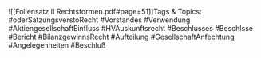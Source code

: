 
![[Foliensatz II Rechtsformen.pdf#page=51]]Tags & Topics:
   #oderSatzungsverstoRecht
   #Vorstandes
   #Verwendung
   #AktiengesellschaftEinfluss
   #HVAuskunftsrecht
   #Beschlusses
   #Beschlsse
   #Bericht
   #BilanzgewinnsRecht
   #Aufteilung
   #GesellschaftAnfechtung
   #Angelegenheiten
   #Beschluß